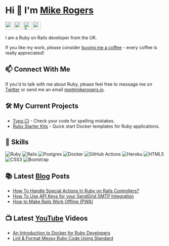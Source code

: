 # Hi 👋 I'm [Mike Rogers](https://mikerogers.io/)

<p>
  <a href="https://twitter.com/MikeRogers0"><img src="https://img.shields.io/badge/twitter-%231DA1F2.svg?&style=for-the-badge&logo=twitter&logoColor=white" height=25></a> 
  <a href="https://dev.to/MikeRogers0"><img src="https://img.shields.io/badge/DEV.TO-%230A0A0A.svg?&style=for-the-badge&logo=dev-dot-to&logoColor=white" height=25></a>
  <a href="https://www.buymeacoffee.com/mikerogers0" title="Donate to this project using Buy Me A Coffee"><img src="https://img.shields.io/badge/Buy%20Me%20A%20Coffee%20-%23FEDE0A.svg?&style=for-the-badge&logo=buy%20me%20a%20coffee&logoColor=white" alt="Buy Me A Coffee donate button" height=25 /></a>
  <a href="https://www.youtube.com/c/MikeRogers0"><img src="https://img.shields.io/badge/-YouTube-red?&style=for-the-badge&logo=youtube&logoColor=white" height=25></a>
</p>

I am a Ruby on Rails developer from the UK.

If you like my work, please consider [buying me a coffee](https://www.buymeacoffee.com/MikeRogers0) - every coffee is really appreciated!

## 📫 Connect With Me

If you'd to talk with me about Ruby, please feel free to message me on [Twitter](https://twitter.com/MikeRogers0) or send me an email [me@mikerogers.io](mailto:me+site@mikerogers.io?subject=Work%20with%20You).

## 🛠 My Current Projects

- [Typo CI](https://github.com/marketplace/typo-ci) - Check your code for spelling mistakes.
- [Ruby Starter Kits](https://github.com/Ruby-Starter-Kits/) - Quick start Docker templates for Ruby applications.

## 🍳 Skills

<p>
  <img alt="Ruby" src="https://img.shields.io/badge/ruby-%23CC342D.svg?&style=for-the-badge&logo=ruby&logoColor=white"/>
  <img alt="Rails" src="https://img.shields.io/badge/rails%20-%23CC0000.svg?&style=for-the-badge&logo=ruby-on-rails&logoColor=white"/>
  <img alt="Postgres" src ="https://img.shields.io/badge/postgres-%23316192.svg?&style=for-the-badge&logo=postgresql&logoColor=white"/>
  <img alt="Docker" src="https://img.shields.io/badge/docker%20-%230db7ed.svg?&style=for-the-badge&logo=docker&logoColor=white"/>
  <img alt="GitHub Actions" src="https://img.shields.io/badge/github%20actions%20-%232671E5.svg?&style=for-the-badge&logo=github%20actions&logoColor=white"/>
  <img alt="Heroku" src="https://img.shields.io/badge/heroku%20-%23430098.svg?&style=for-the-badge&logo=heroku&logoColor=white"/>
  <img alt="HTML5" src="https://img.shields.io/badge/html5%20-%23E34F26.svg?&style=for-the-badge&logo=html5&logoColor=white"/>
  <img alt="CSS3" src="https://img.shields.io/badge/css3%20-%231572B6.svg?&style=for-the-badge&logo=css3&logoColor=white"/>
  <img alt="Bootstrap" src="https://img.shields.io/badge/bootstrap%20-%23563D7C.svg?&style=for-the-badge&logo=bootstrap&logoColor=white"/>
</p>

## 📚 Latest [Blog](https://mikerogers.io/) Posts

<!-- BLOG-POST-LIST:START -->
- [How To Handle Special Actions In Ruby on Rails Controllers?](https://mikerogers.io/2021/03/19/how-to-handle-special-actions-in-ruby-on-rails-controllers)
- [How To Use API Keys for your SendGrid SMTP Integration](https://mikerogers.io/2021/01/03/how-to-use-api-keys-for-your-sendgrid-smtp-integration)
- [How to Make Rails Work Offline (PWA)](https://mikerogers.io/2020/12/14/how-to-make-rails-work-offline-via-service-workers)
<!-- BLOG-POST-LIST:END -->

## 📺 Latest [YouTube](https://www.youtube.com/c/MikeRogers0) Videos

<!-- YOUTUBE-POST-LIST:START -->
- [An Introduction to Docker for Ruby Developers](https://www.youtube.com/watch?v=JTQpEXKoLUg)
- [Lint & Format Messy Ruby Code Using Standard](https://www.youtube.com/watch?v=zQ4BiObOf2U)
<!-- YOUTUBE-POST-LIST:END -->
